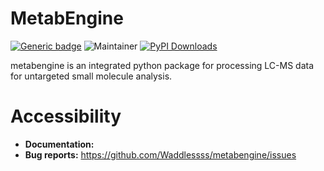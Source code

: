 # MetabEngine

[![Generic badge](https://img.shields.io/badge/metabengine-ver_1.0-%3CCOLOR%3E.svg)](https://github.com/Waddlessss/metabengine/)
![Maintainer](https://img.shields.io/badge/maintainer-Huaxu_Yu-blue)
[![PyPI Downloads](https://img.shields.io/pypi/dm/bago.svg?label=PyPI%20downloads)](https://pypi.org/project/metabengine/)

metabengine is an integrated python package for processing LC-MS data for untargeted small molecule analysis.

# Accessibility

* **Documentation:** 
* **Bug reports:** https://github.com/Waddlessss/metabengine/issues

&nbsp;
&nbsp;
